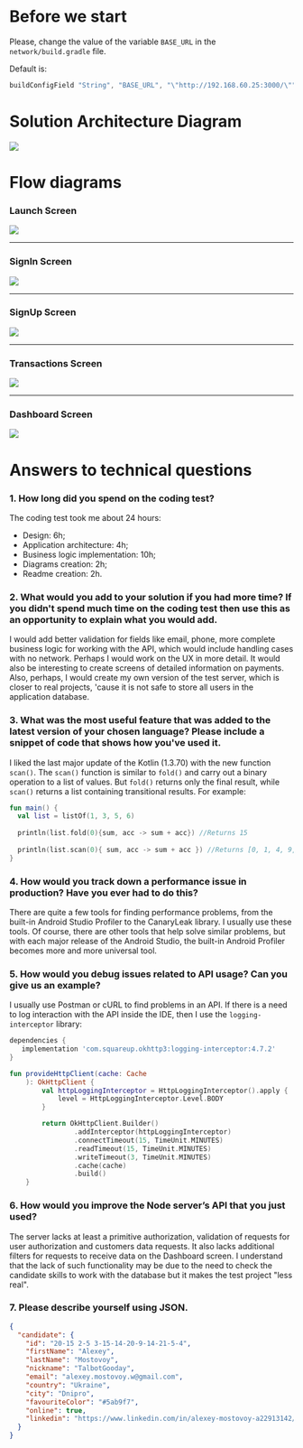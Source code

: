 # Before we start
Please, change the value of the variable `BASE_URL` in the `network/build.gradle` file. 

Default is:
```groovy
buildConfigField "String", "BASE_URL", "\"http://192.168.60.25:3000/\""
```
# Solution Architecture Diagram
<img src="https://github.com/TalbotGooday/Dashboard-PayDay/blob/master/images/solution_architecture_diagram.png"></a>
# Flow diagrams
### Launch Screen
<img src="https://github.com/TalbotGooday/Dashboard-PayDay/blob/master/images/launch_screen_diagram.png"></a>
___
### SignIn Screen
<img src="https://github.com/TalbotGooday/Dashboard-PayDay/blob/master/images/sign_in_screen.png"></a>
___
### SignUp Screen
<img src="https://github.com/TalbotGooday/Dashboard-PayDay/blob/master/images/sign_up_screen.png"></a>
___
### Transactions Screen
<img src="https://github.com/TalbotGooday/Dashboard-PayDay/blob/master/images/transactions_screen.png"></a>
___
### Dashboard Screen
<img src="https://github.com/TalbotGooday/Dashboard-PayDay/blob/master/images/dashboard_screen.png"></a>

# Answers to technical questions

### 1. How long did you spend on the coding test?
The coding test took me about 24 hours:
* Design: 6h;
* Application architecture: 4h;
* Business logic implementation: 10h;
* Diagrams creation: 2h;
* Readme creation: 2h.
### 2. What would you add to your solution if you had more time? If you didn't spend much time on the coding test then use this as an opportunity to explain what you would add.
I would add better validation for fields like email, phone, more complete business logic for working with the API, which would include handling cases with no network. Perhaps I would work on the UX in more detail. It would also be interesting to create screens of detailed information on payments.
Also, perhaps, I would create my own version of the test server, which is closer to real projects, 'cause it is not safe to store all users in the application database.
### 3. What was the most useful feature that was added to the latest version of your chosen language? Please include a snippet of code that shows how you've used it.
I liked the last major update of the Kotlin (1.3.70) with the new function `scan()`.
The `scan()` function is similar to `fold()` and carry out a binary operation to a list of values. But `fold()` returns only the final result, while `scan()` returns a list containing transitional results. For example:
```kotlin
fun main() {
  val list = listOf(1, 3, 5, 6)
  
  println(list.fold(0){sum, acc -> sum + acc}) //Returns 15
  
  println(list.scan(0){ sum, acc -> sum + acc }) //Returns [0, 1, 4, 9, 15]
}
```
### 4. How would you track down a performance issue in production? Have you ever had to do this?
There are quite a few tools for finding performance problems, from the built-in Android Studio Profiler to the CanaryLeak library. I usually use these tools. 
Of course, there are other tools that help solve similar problems, but with each major release of the Android Studio, the built-in Android Profiler becomes more and more universal tool.
### 5. How would you debug issues related to API usage? Can you give us an example?
I usually use Postman or cURL to find problems in an API. If there is a need to log interaction with the API inside the IDE, then I use the `logging-interceptor` library:
```groovy
dependencies {
   implementation 'com.squareup.okhttp3:logging-interceptor:4.7.2'
}
```
```kotlin
fun provideHttpClient(cache: Cache
	): OkHttpClient {
		val httpLoggingInterceptor = HttpLoggingInterceptor().apply {
			level = HttpLoggingInterceptor.Level.BODY
		}

		return OkHttpClient.Builder()
				.addInterceptor(httpLoggingInterceptor)
				.connectTimeout(15, TimeUnit.MINUTES)
				.readTimeout(15, TimeUnit.MINUTES)
				.writeTimeout(3, TimeUnit.MINUTES)
				.cache(cache)
				.build()
	}
```
### 6. How would you improve the Node server’s API that you just used?
The server lacks at least a primitive authorization, validation of requests for user authorization and customers data requests. It also lacks additional filters for requests to receive data on the Dashboard screen. I understand that the lack of such functionality may be due to the need to check the candidate skills to work with the database but it makes the test project "less real".

### 7. Please describe yourself using JSON.
```json
{
  "candidate": {
    "id": "20-15 2-5 3-15-14-20-9-14-21-5-4",
    "firstName": "Alexey",
    "lastName": "Mostovoy",
    "nickname": "TalbotGooday",
    "email": "alexey.mostovoy.w@gmail.com",
    "country": "Ukraine",
    "city": "Dnipro",
    "favouriteColor": "#5ab9f7",
    "online": true,
    "linkedin": "https://www.linkedin.com/in/alexey-mostovoy-a22913142/"
  }
}
```
